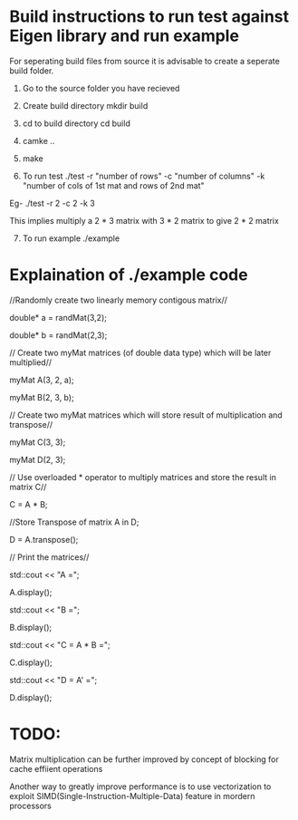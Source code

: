 # Build instructions to run test against Eigen library and run example 
For seperating build files from source it is advisable to create a seperate build folder.

1) Go to the source folder you have recieved

2) Create build directory
    mkdir build

3) cd to build directory
    cd build

4) camke ..

5) make

6) To run test
    ./test -r "number of rows" -c "number of columns" -k "number of cols of 1st mat and rows of 2nd mat"

Eg- ./test -r 2 -c 2 -k 3

This implies multiply a 2 * 3 matrix with 3 * 2 matrix to give 2 * 2 matrix

7) To run example
    ./example

# Explaination of ./example code


  //Randomly create two linearly memory contigous matrix// 
  
  double* a = randMat(3,2);
  
  double* b = randMat(2,3);
  
  
  // Create two myMat matrices (of double data type) which will be later multiplied//
  
  myMat<double> A(3, 2, a);
  
  myMat<double> B(2, 3, b);


  // Create two myMat matrices which will store result of multiplication and transpose//
  
  myMat<double> C(3, 3);
  
  myMat<double> D(2, 3);

  
  // Use overloaded * operator to multiply matrices and store the result in matrix C//
  
  C = A * B;

  
  //Store Transpose of matrix A in D;
  
  D = A.transpose();

  
  // Print the matrices//
  
  std::cout << "A =";
  
  A.display();
  
  std::cout << "B =";
  
  B.display();
  
  std::cout << "C = A * B =";
  
  C.display();
  
  std::cout << "D = A' =";
  
  D.display();


# TODO:

Matrix multiplication can be further improved by concept of blocking for cache effiient operations

Another way to greatly improve performance is to use vectorization to exploit SIMD(Single-Instruction-Multiple-Data) feature in mordern processors

